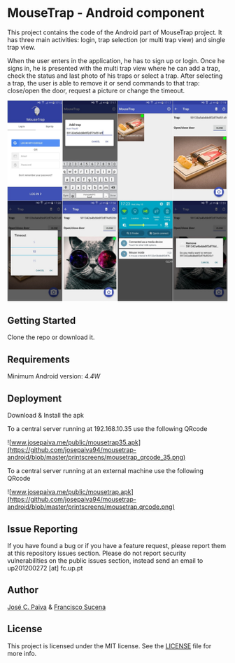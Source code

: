 # MouseTrap - Android component

This project contains the code of the Android part of MouseTrap project. It has three main activities: login, trap selection (or multi trap view) and single trap view.

When the user enters in the application, he has to sign up or login. Once he signs in, he is presented with the multi trap view where he can add a trap, check the status and last photo of his traps or select a trap. After selecting a trap, the user is able to remove it or send commands to that trap: close/open the door, request a picture or change the timeout.

![Screenshots](https://github.com/josepaiva94/mousetrap-android/blob/master/printscreens/screenshots-android.jpg)

## Getting Started

Clone the repo or download it.

## Requirements

Minimum Android version: *4.4W*

## Deployment

Download & Install the apk 

To a central server running at 192.168.10.35 use the following QRcode

![www.josepaiva.me/public/mousetrap35.apk](https://github.com/josepaiva94/mousetrap-android/blob/master/printscreens/mousetrap_qrcode_35.png)

To a central server running at an external machine use the following QRcode

![www.josepaiva.me/public/mousetrap.apk](https://github.com/josepaiva94/mousetrap-android/blob/master/printscreens/mousetrap.qrcode.png)

## Issue Reporting

If you have found a bug or if you have a feature request, please report them at this repository issues section. Please do not report security vulnerabilities on the public issues section, instead send an email to up201200272 [at] fc.up.pt

## Author

[José C. Paiva](#) &
[Francisco Sucena](#)

## License

This project is licensed under the MIT license. See the [LICENSE](LICENSE.txt) file for more info.

